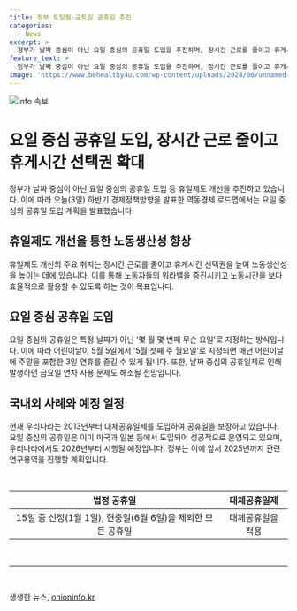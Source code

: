 ```yaml
---
title: 정부 토일월·금토일 공휴일 추진
categories:
  - News
excerpt: >
  정부가 날짜 중심이 아닌 요일 중심의 공휴일 도입을 추진하며, 장시간 근로를 줄이고 휴게시간 선택권을 높이려는 방침을 발표했습니다. 이로써 어린이날 등이 몇 월 몇 번째 무슨 요일로 지정되며, 연휴 확대가 기대됩니다. 현재 대체공휴일제가 시행 중이며, 요일제 공휴일이 도입된다면 2026년부터 시행될 예정이며, 관련 연구용역을 2025년까지 진행할 계획입니다.
feature_text: >
  정부가 날짜 중심이 아닌 요일 중심의 공휴일 도입을 추진하며, 장시간 근로를 줄이고 휴게시간 선택권을 높이려는 방침을 발표했습니다. 이로써 어린이날 등이 몇 월 몇 번째 무슨 요일로 지정되며, 연휴 확대가 기대됩니다. 현재 대체공휴일제가 시행 중이며, 요일제 공휴일이 도입된다면 2026년부터 시행될 예정이며, 관련 연구용역을 2025년까지 진행할 계획입니다.
image: 'https://www.behealthy4u.com/wp-content/uploads/2024/06/unnamed-file.png'
---
```


<p><img src="https://www.behealthy4u.com/wp-content/uploads/2024/06/unnamed-file.png" alt="info 속보" /></p>

<h1>요일 중심 공휴일 도입, 장시간 근로 줄이고 휴게시간 선택권 확대</h1>

<p data-ke-size="size16">정부가 날짜 중심이 아닌 요일 중심의 공휴일 도입 등 휴일제도 개선을 추진하고 있습니다. 이에 따라 오늘(3일) 하반기 경제정책방향을 발표한 역동경제 로드맵에서는 요일 중심의 공휴일 도입 계획을 발표했습니다.</p>

<h2 data-ke-size="size26">휴일제도 개선을 통한 노동생산성 향상</h2>

<p data-ke-size="size16">휴일제도 개선의 주요 취지는 장시간 근로를 줄이고 휴게시간 선택권을 높여 노동생산성을 높이는 데에 있습니다. 이를 통해 노동자들의 워라밸을 증진시키고 노동시간을 보다 효율적으로 활용할 수 있도록 하는 것이 목표입니다.</p>

<h2 data-ke-size="size26">요일 중심 공휴일 도입</h2>

<p data-ke-size="size16">요일 중심의 공휴일은 특정 날짜가 아닌 '몇 월 몇 번째 무슨 요일'로 지정하는 방식입니다. 이에 따라 어린이날이 5월 5일에서 '5월 첫째 주 월요일'로 지정되면 매년 어린이날에 주말을 포함한 3일 연휴를 즐길 수 있게 됩니다. 또한, 날짜 중심의 공휴일제로 인해 발생하던 금요일 연차 사용 문제도 해소될 전망입니다.</p>

<h2 data-ke-size="size26">국내외 사례와 예정 일정</h2>

<p data-ke-size="size16">현재 우리나라는 2013년부터 대체공휴일제를 도입하여 공휴일을 보장하고 있습니다. 요일 중심의 공휴일은 이미 미국과 일본 등에서 도입되어 성공적으로 운영되고 있으며, 우리나라에서도 2026년부터 시행될 예정입니다. 정부는 이에 앞서 2025년까지 관련 연구용역을 진행할 계획입니다.</p>

<p data-ke-size="size16">&nbsp;</p>

<table>
    <thead>
        <tr>
            <th style="text-align: center;">법정 공휴일</th>
            <th style="text-align: center;">대체공휴일제</th>
        </tr>
    </thead>
    <tbody>
        <tr>
            <td style="text-align: center;">15일 중 신정(1월 1일), 현충일(6월 6일)을 제외한 모든 공휴일</td>
            <td style="text-align: center;">대체공휴일을 적용</td>
        </tr>
    </tbody>
</table>

<p data-ke-size="size16">&nbsp;</p>

<hr>

<p data-ke-size="size16">&nbsp;</p>
생생한 뉴스, <a href="https://onioninfo.kr" rel="dofollow">onioninfo.kr</a>


